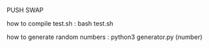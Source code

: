 PUSH SWAP

how to compile test.sh : bash test.sh

how to generate random numbers : python3 generator.py (number)

